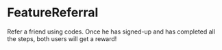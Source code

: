 # FeatureReferral

Refer a friend using codes. Once he has signed-up and has completed all the steps, both users will get a reward!
